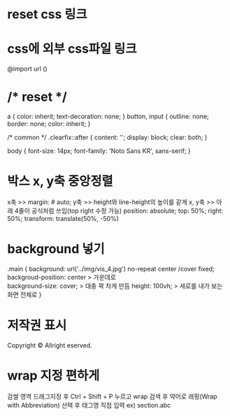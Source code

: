 # reset css 링크
<link rel="stylesheet" href="https://cdn.jsdelivr.net/npm/reset-css@5.0.1/reset.min.css">

# css에 외부 css파일 링크
@import url ()


# /* reset */
a {
    color: inherit;
    text-decoration: none;
}
button, input {
    outline: none;
    border: none;
    color: inherit;
}

/* common */
.clearfix::after {
    content: '';
    display: block;
    clear: both;
}

body {
    font-size: 14px;
    font-family: 'Noto Sans KR', sans-serif;
}


# 박스 x, y축 중앙정렬 
   x축  >> margin: # auto;
   y축  >> height와 line-height의 높이를 같게
x, y축  >>  아래 4줄이 공식처럼 쓰임(top right 수정 가능)
            position: absolute;
            top: 50%;
            right: 50%;
            transform: translate(50%, -50%)

# background 넣기
.main {
    background: url('../img/vis_4.jpg') no-repeat center /cover fixed;
       backgroud-position: center   > 가운데로   
       background-size: cover;      > 대충 꽉 차게 만듬
       height: 100vh;            > 세로를 내가 보는 화면 전체로
}

# 저작권 표시
Copyright &copy; Allright eserved.

# wrap 지정 편하게
감쌀 영역 드래그지정 후
Ctrl + Shift + P 누르고
wrap 검색 후 
약어로 래핑(Wrap with Abbreviation)
선택 후 태그명 직접 입력
ex) section.abc
